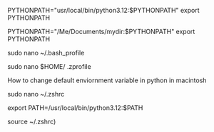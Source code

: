 PYTHONPATH="usr/local/bin/python3.12:$PYTHONPATH"
export PYTHONPATH
 
PYTHONPATH="/Me/Documents/mydir:$PYTHONPATH"
export PYTHONPATH

sudo nano ~/.bash_profile

sudo nano $HOME/ .zprofile

How to change default enviornment variable in python in macintosh

sudo nano ~/.zshrc

export PATH=/usr/local/bin/python3.12:$PATH

source ~/.zshrc)